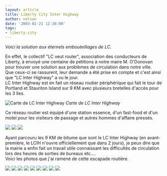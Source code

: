```yaml
---
layout: article
title: Liberty City Inter Highway
author: nelson
date: '2003-02-21 12:38:00'
tags:
- liberty-city
---
```


_Voici la solution aux éternels embouteillages de LC._

En effet, le collectif "LC veut rouler", association des conducteurs de Liberty, à envoyé une centaine de pétitions à notre maire M. O'Donovan pour trouver une solution aux problèmes de circulation dans notre ville.  
Que ceux-ci se rassurent, leur demande a été prise en compte et c'est ainsi que "LC Inter Highway" a vu le jour.  
LC Inter Highway est en fait un réseau routier périphérique qui fait le tour de Portland et Staunton Island sur 9 KM avec plusieurs bretelles d'accès pour les 3 îles.

![Carte de LC Inter Highway](/content/images/2016/07/hwpic2.jpg)
_Carte de LC Inter Highway_

Ce réseau routier est équipé d'une station essence, d'un fast-food et d'un motel pour les visiteurs de passage et autres hommes d'affaire pressés.

![](/content/images/2016/07/highway8.jpg)
![](/content/images/2016/07/highway9.jpg)
![](/content/images/2016/07/highway2.jpg)

Ayant parcouru les 9 KM de bitume que sont le LC Inter Highway (en avant-première, le LCIH n'ouvre officiellement que dans 2 jours), je peux dire que la mairie a enfin fait un travail utile connaissant les difficultés de circulation lors des heures de sorties de bureaux etc....  
Voici les photos que j'ai ramené de cette escapade routière.

![](/content/images/2016/07/highway.jpg)
![](/content/images/2016/07/highway10.jpg)
![](/content/images/2016/07/highway11.jpg)
![](/content/images/2016/07/highway12.jpg)
![](/content/images/2016/07/highway3.jpg)
![](/content/images/2016/07/highway4.jpg)
![](/content/images/2016/07/highway5.jpg)
![](/content/images/2016/07/highway6.jpg)
![](/content/images/2016/07/highway7.jpg)
